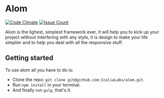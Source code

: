 # Alom

[![Code Climate](https://codeclimate.com/repos/5808049026e38000680068cb/badges/5c7f82ba462279a7ea59/gpa.svg)](https://codeclimate.com/repos/5808049026e38000680068cb/feed)
[![Issue Count](https://codeclimate.com/repos/5808049026e38000680068cb/badges/5c7f82ba462279a7ea59/issue_count.svg)](https://codeclimate.com/repos/5808049026e38000680068cb/feed)

Alom is the lighest, simplest framework ever, it will help you to kick up your project without interfering with any style, it is design to make your life simplier and to help you deal with all the responsive stuff.

## Getting started

To use alom all you have to do is:

* Clone the repo: `git clone git@github.com:IcaliaLabs/alom.git`.
* Run `npm install` in your terminal.
* And finally run `gulp`, that's it.
